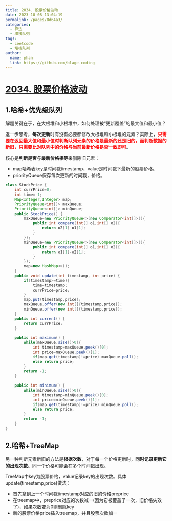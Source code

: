 ```yaml
---
title: 2034. 股票价格波动
date: 2023-10-08 13:04:19
permalink: /pages/8d64a3/
categories:
  - 算法
  - 堆栈队列
tags:
  - Leetcode
  - 堆栈队列
author: 
  name: phan
  link: https://github.com/blage-coding
---
```

# [2034. 股票价格波动](https://leetcode.cn/problems/stock-price-fluctuation/)

## 1.哈希+优先级队列

解题关键在于，在大根堆和小根堆中，如何处理被“更新覆盖”的最大值和最小值？

退一步思考，**每次更新**时有没有必要都修改大根堆和小根堆的元素？实际上，<font color="red">**只需要在返回最大值和最小值时判断队列元素的价格是最新的还是旧的，而判断数据的新旧，只需要比对队列中的价格与当前最新价格是否一致即可**</font>。

核心是**判断是否与最新价格相等**来删除旧元素：

- map哈希表key是时间戳timestamp，value是时间戳下最新的股票价格。
- priorityQueue保存每次更新的时间戳，价格。

```java
class StockPrice {
    int currPrice=0;
    int time=-1;
    Map<Integer,Integer> map;
    PriorityQueue<int[]> maxQueue;
    PriorityQueue<int[]> minQueue;
    public StockPrice() {
        maxQueue=new PriorityQueue<>(new Comparator<int[]>(){
            public int compare(int[] o1,int[] o2){
                return o2[1]-o1[1];
            }
        });
        minQueue=new PriorityQueue<>(new Comparator<int[]>(){
            public int compare(int[] o1,int[] o2){
                return o1[1]-o2[1];
            }
        });
        map=new HashMap<>();
    }
    public void update(int timestamp, int price) {
        if(timestamp>=time){
            time=timestamp;
            currPrice=price;
        }
        map.put(timestamp,price);
        maxQueue.offer(new int[]{timestamp,price});
        minQueue.offer(new int[]{timestamp,price});
    }
    public int current() {
        return currPrice;
    }
    
    public int maximum() {
        while(maxQueue.size()>0){
            int timestamp=maxQueue.peek()[0];
            int price=maxQueue.peek()[1];
            if(map.get(timestamp)!=price) maxQueue.poll();
            else return price;
        }
        return -1;
    }
    
    public int minimum() {
        while(minQueue.size()>0){
            int timestamp=minQueue.peek()[0];
            int price=minQueue.peek()[1];
            if(map.get(timestamp)!=price) minQueue.poll();
            else return price;
        }
        return -1;
    }
}
```

## 2.哈希+TreeMap

另一种判断元素新旧的方法是**根据次数**，对于每一个价格更新时，**同时记录更新它的出现次数**。同一个价格可能会在多个时间戳出现。

TreeMap中key为股票价格，value记录key的出现次数。具体update(timestamp,price)做法：

- 首先拿到上一个时间戳timestamp对应的旧的价格preprice
- 在treemap中，preprice对应的次数减一(因为它被覆盖了一次，旧价格失效了)，如果次数变为0则删除key
- 新的股票价格price插入treemap，并且股票次数加一